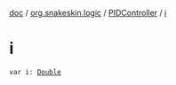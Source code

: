 [doc](../../index.md) / [org.snakeskin.logic](../index.md) / [PIDController](index.md) / [i](./i.md)

# i

`var i: `[`Double`](https://kotlinlang.org/api/latest/jvm/stdlib/kotlin/-double/index.html)